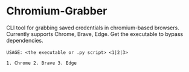 # Chromium-Grabber
CLI tool for grabbing saved credentials in chromium-based browsers. Currently supports Chrome, Brave, Edge.
Get the executable to bypass dependencies. 

```USAGE: <the executable or .py script> <1|2|3> ```
&nbsp;

`1. Chrome
2. Brave
3. Edge
`
